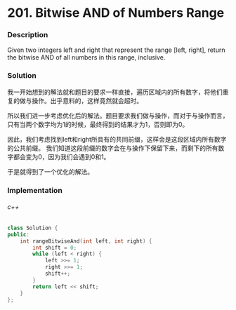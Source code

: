 # 201. Bitwise AND of Numbers Range

### Description

Given two integers left and right that represent the range [left, right], return the bitwise AND of all numbers in this range, inclusive.

### Solution

我一开始想到的解法就和题目的要求一样直接，遍历区域内的所有数字，将他们重复的做与操作。出乎意料的，这样竟然就会超时。

所以我们进一步考虑优化后的解法。题目要求我们做与操作，而对于与操作而言，只有当两个数字均为1的时候，最终得到的结果才为1，否则即为0。

因此，我们考虑找到left和right所具有的共同前缀，这样会是这段区域内所有数字的公共前缀。
我们知道这段前缀的数字会在与操作下保留下来，而剩下的所有数字都会变为0，因为我们会遇到0和1。

于是就得到了一个优化的解法。

### Implementation

###### c++

```c++
class Solution {
public:
    int rangeBitwiseAnd(int left, int right) {
        int shift = 0;
        while (left < right) {
            left >>= 1;
            right >>= 1;
            shift++;
        }
        return left << shift;
    }
};
```
